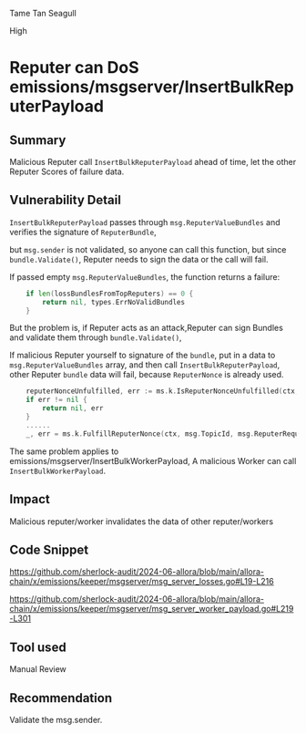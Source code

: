 Tame Tan Seagull

High

# Reputer can DoS emissions/msgserver/InsertBulkReputerPayload

## Summary
Malicious Reputer call `InsertBulkReputerPayload` ahead of time, let the other Reputer Scores of failure data.

## Vulnerability Detail

`InsertBulkReputerPayload` passes through `msg.ReputerValueBundles` and verifies the signature of `ReputerBundle`,

but `msg.sender` is not validated, so anyone can call this function, but since `bundle.Validate()`, Reputer needs to sign the data or the call will fail.

If passed empty `msg.ReputerValueBundles`, the function returns a failure:
```go
	if len(lossBundlesFromTopReputers) == 0 {
		return nil, types.ErrNoValidBundles
	}
```

But the problem is, if Reputer acts as an attack,Reputer can sign Bundles and validate them through `bundle.Validate()`,

If malicious Reputer yourself to signature of the `bundle`, put in a data to `msg.ReputerValueBundles` array, and then call `InsertBulkReputerPayload`, other Reputer `bundle` data will fail,
because `ReputerNonce` is already used.

```go
	reputerNonceUnfulfilled, err := ms.k.IsReputerNonceUnfulfilled(ctx, msg.TopicId, msg.ReputerRequestNonce.ReputerNonce)
	if err != nil {
		return nil, err
	}
    ......
    _, err = ms.k.FulfillReputerNonce(ctx, msg.TopicId, msg.ReputerRequestNonce.ReputerNonce)
```

The same problem applies to emissions/msgserver/InsertBulkWorkerPayload, A malicious Worker can call `InsertBulkWorkerPayload`.

## Impact
Malicious reputer/worker invalidates the data of other reputer/workers

## Code Snippet
https://github.com/sherlock-audit/2024-06-allora/blob/main/allora-chain/x/emissions/keeper/msgserver/msg_server_losses.go#L19-L216

https://github.com/sherlock-audit/2024-06-allora/blob/main/allora-chain/x/emissions/keeper/msgserver/msg_server_worker_payload.go#L219-L301

## Tool used
Manual Review

## Recommendation
Validate the msg.sender.